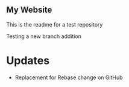 ## My Website

This is the readme for a test repository

Testing a new branch addition

# Updates

- Replacement for Rebase change on GitHub
